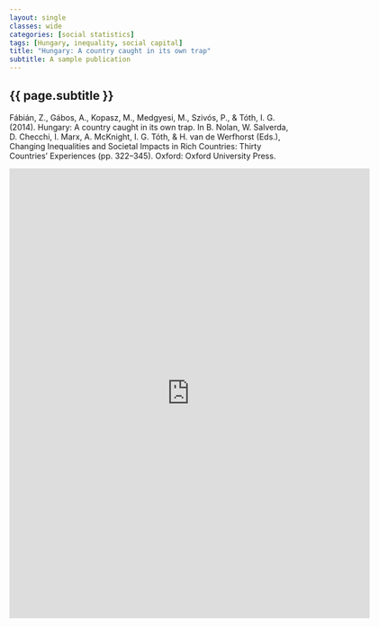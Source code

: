 ```yaml
---
layout: single
classes: wide
categories: [social statistics]
tags: [Hungary, inequality, social capital] 
title: "Hungary: A country caught in its own trap"
subtitle: A sample publication
---
```

## {{ page.subtitle }}

Fábián, Z., Gábos, A., Kopasz, M., Medgyesi, M., Szivós, P., & Tóth, I. G. (2014). Hungary: A country caught in its own trap. In B. Nolan, W. Salverda, D. Checchi, I. Marx, A. McKnight, I. G. Tóth, & H. van de Werfhorst (Eds.), Changing Inequalities and Societal Impacts in Rich Countries: Thirty Countries’ Experiences (pp. 322–345). Oxford: Oxford University Press.

<iframe frameborder="0" scrolling="no" style="border:0px" src="https://books.google.hu/books?id=9cXRAgAAQBAJ&lpg=PA322&dq=Hungary%3A%20A%20country%20caught%20in%20its%20own%20trap.&pg=PA328&output=embed" width=640 height=800></iframe>


